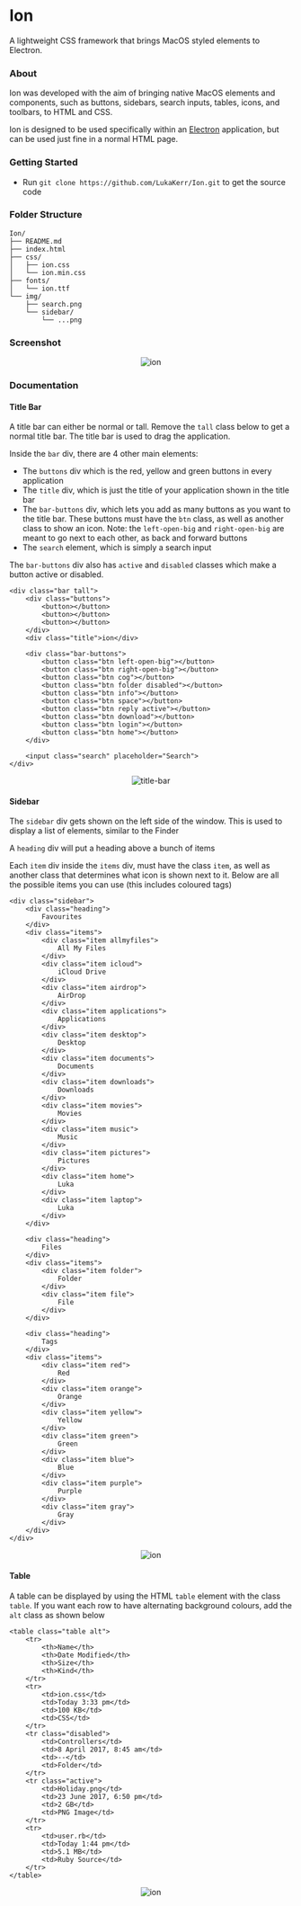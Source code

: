 # Ion 

A lightweight CSS framework that brings MacOS styled elements to Electron.

### About

Ion was developed with the aim of bringing native MacOS elements and components, such as buttons, sidebars, search inputs, tables, icons, and toolbars, to HTML and CSS. 

Ion is designed to be used specifically within an [Electron](https://github.com/electron/electron) application, but can be used just fine in a normal HTML page.

### Getting Started

- Run `git clone https://github.com/LukaKerr/Ion.git` to get the source code


### Folder Structure

```
Ion/
├── README.md
├── index.html
├── css/
│   ├── ion.css
│   └── ion.min.css
├── fonts/
│   └── ion.ttf
└── img/
    ├── search.png
    └── sidebar/
        └── ...png
```

### Screenshot

<div style="text-align:center">
	<img src ="https://i.imgur.com/tUBrODR.png" alt="ion">
</div>

### Documentation

#### Title Bar

A title bar can either be normal or tall. Remove the `tall` class below to get a normal title bar. The title bar is used to drag the application.

Inside the `bar` div, there are 4 other main elements:

- The `buttons` div which is the red, yellow and green buttons in every application
- The `title` div, which is just the title of your application shown in the title bar
- The `bar-buttons` div, which lets you add as many buttons as you want to the title bar. These buttons must have the `btn` class, as well as another class to show an icon. Note: the `left-open-big` and `right-open-big` are meant to go next to each other, as back and forward buttons
- The `search` element, which is simply a search input

The `bar-buttons` div also has `active` and `disabled` classes which make a button active or disabled.

```
<div class="bar tall">
	<div class="buttons">
		<button></button>
		<button></button>
		<button></button>
	</div>
	<div class="title">ion</div>

	<div class="bar-buttons">
		<button class="btn left-open-big"></button>
		<button class="btn right-open-big"></button>
		<button class="btn cog"></button>
		<button class="btn folder disabled"></button>
		<button class="btn info"></button>
		<button class="btn space"></button>
		<button class="btn reply active"></button>
		<button class="btn download"></button>
		<button class="btn login"></button>
		<button class="btn home"></button>
	</div>

	<input class="search" placeholder="Search">
</div>
```

<div style="text-align:center">
	<img src ="https://i.imgur.com/dGTgqHj.png" alt="title-bar">
</div>

#### Sidebar

The `sidebar` div gets shown on the left side of the window. This is used to display a list of elements, similar to the Finder

A `heading` div will put a heading above a bunch of items

Each `item` div inside the `items` div, must have the class `item`, as well as another class that determines what icon is shown next to it. Below are all the possible items you can use (this includes coloured tags)

```
<div class="sidebar">
	<div class="heading">
		Favourites
	</div>
	<div class="items">
		<div class="item allmyfiles">
			All My Files
		</div>
		<div class="item icloud">
			iCloud Drive
		</div>
		<div class="item airdrop">
			AirDrop
		</div>
		<div class="item applications">
			Applications
		</div>
		<div class="item desktop">
			Desktop
		</div>
		<div class="item documents">
			Documents
		</div>
		<div class="item downloads">
			Downloads
		</div>
		<div class="item movies">
			Movies
		</div>
		<div class="item music">
			Music
		</div>
		<div class="item pictures">
			Pictures
		</div>
		<div class="item home">
			Luka
		</div>
		<div class="item laptop">
			Luka
		</div>
	</div>
	
	<div class="heading">
		Files
	</div>
	<div class="items">
		<div class="item folder">
			Folder
		</div>
		<div class="item file">
			File
		</div>
	</div>

	<div class="heading">
		Tags
	</div>
	<div class="items">
		<div class="item red">
			Red
		</div>
		<div class="item orange">
			Orange
		</div>
		<div class="item yellow">
			Yellow
		</div>
		<div class="item green">
			Green
		</div>
		<div class="item blue">
			Blue
		</div>
		<div class="item purple">
			Purple
		</div>
		<div class="item gray">
			Gray
		</div>
	</div>
</div>
```

<div style="text-align:center">
	<img src ="https://i.imgur.com/gfjOOXp.png" alt="ion">
</div>

#### Table

A table can be displayed by using the HTML `table` element with the class `table`. If you want each row to have alternating background colours, add the `alt` class as shown below

```
<table class="table alt">
	<tr>
		<th>Name</th>
		<th>Date Modified</th>
		<th>Size</th>
		<th>Kind</th>
	</tr>
	<tr>
		<td>ion.css</td>
		<td>Today 3:33 pm</td>
		<td>100 KB</td>
		<td>CSS</td>
	</tr>
	<tr class="disabled">
		<td>Controllers</td>
		<td>8 April 2017, 8:45 am</td>
		<td>--</td>
		<td>Folder</td>
	</tr>
	<tr class="active">
		<td>Holiday.png</td>
		<td>23 June 2017, 6:50 pm</td>
		<td>2 GB</td>
		<td>PNG Image</td>
	</tr>
	<tr>
		<td>user.rb</td>
		<td>Today 1:44 pm</td>
		<td>5.1 MB</td>
		<td>Ruby Source</td>
	</tr>
</table>
```

<div style="text-align:center">
	<img src ="https://i.imgur.com/k84EVDw.png" alt="ion">
</div>